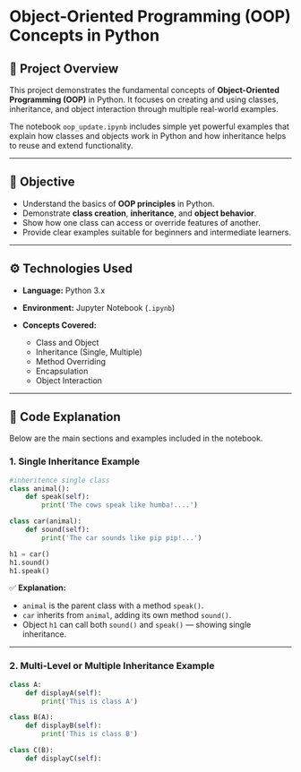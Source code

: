 # Object-Oriented Programming (OOP) Concepts in Python

## 🧠 Project Overview

This project demonstrates the fundamental concepts of **Object-Oriented Programming (OOP)** in Python. It focuses on creating and using classes, inheritance, and object interaction through multiple real-world examples.

The notebook `oop_update.ipynb` includes simple yet powerful examples that explain how classes and objects work in Python and how inheritance helps to reuse and extend functionality.

---

## 🎯 Objective

* Understand the basics of **OOP principles** in Python.
* Demonstrate **class creation**, **inheritance**, and **object behavior**.
* Show how one class can access or override features of another.
* Provide clear examples suitable for beginners and intermediate learners.

---

## ⚙️ Technologies Used

* **Language:** Python 3.x
* **Environment:** Jupyter Notebook (`.ipynb`)
* **Concepts Covered:**

  * Class and Object
  * Inheritance (Single, Multiple)
  * Method Overriding
  * Encapsulation
  * Object Interaction

---

## 📘 Code Explanation

Below are the main sections and examples included in the notebook.

### 1. Single Inheritance Example

```python
#inheritence single class
class animal():
    def speak(self):
        print('The cows speak like humba!....')

class car(animal):
    def sound(self):
        print('The car sounds like pip pip!...')

h1 = car()
h1.sound()
h1.speak()
```

✅ **Explanation:**

* `animal` is the parent class with a method `speak()`.
* `car` inherits from `animal`, adding its own method `sound()`.
* Object `h1` can call both `sound()` and `speak()` — showing single inheritance.

---

### 2. Multi-Level or Multiple Inheritance Example

```python
class A:
    def displayA(self):
        print('This is class A')

class B(A):
    def displayB(self):
        print('This is class B')

class C(B):
    def displayC(self):
```
